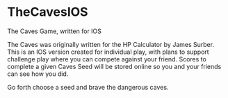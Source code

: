 # TheCavesIOS
The Caves Game, written for IOS

The Caves was originally written for the HP Calculator by James Surber. 
This is an IOS version created for individual play, with plans to support
challenge play where you can compete against your friend.  Scores to 
complete a given Caves Seed will be stored online so you and your friends 
can see how you did.

Go forth choose a seed and brave the dangerous caves.
